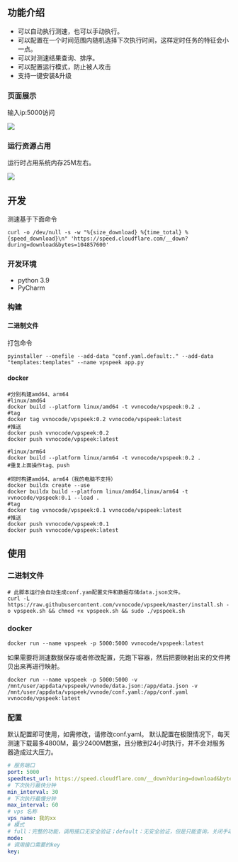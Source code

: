 ## 功能介绍

- 可以自动执行测速，也可以手动执行。
- 可以配置在一个时间范围内随机选择下次执行时间，这样定时任务的特征会小一点。
- 可以对测速结果查询、排序。
- 可以配置运行模式，防止被人攻击
- 支持一键安装&升级

### 页面展示

输入ip:5000访问

![](https://s1.locimg.com/2024/09/18/42aca6247a94a.png)

### 运行资源占用

运行时占用系统内存25M左右。

![](https://s1.locimg.com/2024/09/16/b050a4d1e0127.png)

## 开发

测速基于下面命令

```shell
curl -o /dev/null -s -w "%{size_download} %{time_total} %{speed_download}\n" 'https://speed.cloudflare.com/__down?during=download&bytes=104857600'
```

### 开发环境

- python 3.9
- PyCharm

### 构建

#### 二进制文件

打包命令

```shell
pyinstaller --onefile --add-data "conf.yaml.default:." --add-data "templates:templates" --name vpspeek app.py 
```

#### docker

```shell
#分别构建amd64、arm64
#linux/amd64
docker build --platform linux/amd64 -t vvnocode/vpspeek:0.2 .
#tag
docker tag vvnocode/vpspeek:0.2 vvnocode/vpspeek:latest
#推送
docker push vvnocode/vpspeek:0.2
docker push vvnocode/vpspeek:latest

#linux/arm64
docker build --platform linux/arm64 -t vvnocode/vpspeek:0.2 .
#重复上面操作tag、push

#同时构建amd64、arm64（我的电脑不支持）
docker buildx create --use
docker buildx build --platform linux/amd64,linux/arm64 -t vvnocode/vpspeek:0.1 --load .
#tag
docker tag vvnocode/vpspeek:0.1 vvnocode/vpspeek:latest
#推送
docker push vvnocode/vpspeek:0.1
docker push vvnocode/vpspeek:latest

```

## 使用

### 二进制文件

```shell
# 此脚本运行会自动生成conf.yam配置文件和数据存储data.json文件。
curl -L https://raw.githubusercontent.com/vvnocode/vpspeek/master/install.sh -o vpspeek.sh && chmod +x vpspeek.sh && sudo ./vpspeek.sh
```

### docker

```shell
docker run --name vpspeek -p 5000:5000 vvnocode/vpspeek:latest
```

如果需要将测速数据保存或者修改配置，先跑下容器，然后把要映射出来的文件拷贝出来再进行映射。

```shell
docker run --name vpspeek -p 5000:5000 -v /mnt/user/appdata/vpspeek/vvnode/data.json:/app/data.json -v /mnt/user/appdata/vpspeek/vvnode/conf.yaml:/app/conf.yaml vvnocode/vpspeek:latest
```

### 配置

默认配置即可使用，如需修改，请修改conf.yaml。
默认配置在极限情况下，每天测速下载最多4800M，最少2400M数据，且分散到24小时执行，并不会对服务器造成过大压力。

```yaml
# 服务端口
port: 5000
speedtest_url: https://speed.cloudflare.com/__down?during=download&bytes=104857600
# 下次执行最快分钟
min_interval: 30
# 下次执行最慢分钟
max_interval: 60
# vps 名称
vps_name: 我的xx
# 模式
# full：完整的功能，调用接口无安全验证；default：无安全验证，但是只能查询，关闭手动测速接口；safe：接口需要在header增加校验，参数为conf.yaml的key；
mode:
# 调用接口需要的key
key:
```
